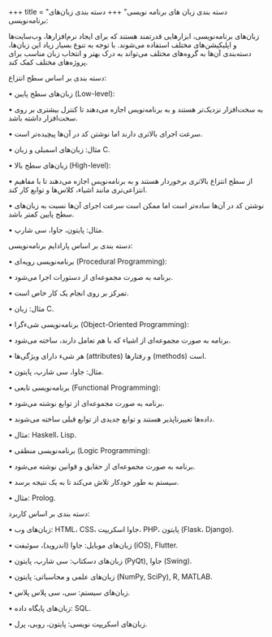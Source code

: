 +++
title = "دسته بندی زبان های برنامه نویسی"
+++
دسته بندی زبان‌های برنامه‌نویسی:

زبان‌های برنامه‌نویسی، ابزارهایی قدرتمند هستند که برای ایجاد نرم‌افزارها، وب‌سایت‌ها و اپلیکیشن‌های مختلف استفاده می‌شوند. با توجه به تنوع بسیار زیاد این زبان‌ها، دسته‌بندی آن‌ها به گروه‌های مختلف می‌تواند به درک بهتر و انتخاب زبان مناسب برای پروژه‌های مختلف کمک کند.

دسته بندی بر اساس سطح انتزاع:

• زبان‌های سطح پایین (Low-level):

   • به سخت‌افزار نزدیک‌تر هستند و به برنامه‌نویس اجازه می‌دهند تا کنترل بیشتری بر روی سخت‌افزار داشته باشد.

   • سرعت اجرای بالاتری دارند اما نوشتن کد در آن‌ها پیچیده‌تر است.

   • مثال: زبان‌های اسمبلی و زبان C.

• زبان‌های سطح بالا (High-level):

   • از سطح انتزاع بالاتری برخوردار هستند و به برنامه‌نویس اجازه می‌دهند تا با مفاهیم انتزاعی‌تری مانند اشیاء، 
   کلاس‌ها و توابع کار کند.

   • نوشتن کد در آن‌ها ساده‌تر است اما ممکن است سرعت اجرای آن‌ها نسبت به زبان‌های سطح پایین کمتر باشد.

   • مثال: پایتون، جاوا، سی شارپ.

دسته بندی بر اساس پارادایم برنامه‌نویسی:

• برنامه‌نویسی رویه‌ای (Procedural Programming):

   • برنامه به صورت مجموعه‌ای از دستورات اجرا می‌شود.

   • تمرکز بر روی انجام یک کار خاص است.

   • مثال: زبان C.

• برنامه‌نویسی شیءگرا (Object-Oriented Programming):

   • برنامه به صورت مجموعه‌ای از اشیاء که با هم تعامل دارند، ساخته می‌شود.

   • هر شیء دارای ویژگی‌ها (attributes) و رفتارها (methods) است.

   • مثال: جاوا، سی شارپ، پایتون.

• برنامه‌نویسی تابعی (Functional Programming):

   • برنامه به صورت مجموعه‌ای از توابع نوشته می‌شود.

   • داده‌ها تغییرناپذیر هستند و توابع جدیدی از توابع قبلی ساخته می‌شوند.

   • مثال: Haskell، Lisp.

• برنامه‌نویسی منطقی (Logic Programming):

   • برنامه به صورت مجموعه‌ای از حقایق و قوانین نوشته می‌شود.

   • سیستم به طور خودکار تلاش می‌کند تا به یک نتیجه برسد.

   • مثال: Prolog.

دسته بندی بر اساس کاربرد:

• زبان‌های وب: HTML، CSS، جاوا اسکریپت، PHP، پایتون (Flask، Django).

• زبان‌های موبایل: جاوا (اندروید)، سوئیفت (iOS), Flutter.

• زبان‌های دسکتاپ: سی شارپ، پایتون (PyQt), جاوا (Swing).

• زبان‌های علمی و محاسباتی: پایتون (NumPy, SciPy), R, MATLAB.

• زبان‌های سیستم: سی، سی پلاس پلاس.

• زبان‌های پایگاه داده: SQL.

• زبان‌های اسکریپت نویسی: پایتون، روبی، پرل.
